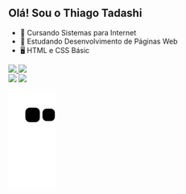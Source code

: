 ## Olá! Sou o Thiago Tadashi


- 🔭 Cursando Sistemas para Internet
- 🌱 Estudando Desenvolvimento de Páginas Web
- 🖥️ HTML e CSS Básic

<div align="left">
  <a href="https://github.com/TadashiThiago">
  <img height="180em" src="https://github-readme-stats.vercel.app/api?username=TadashiThiago&show_icons=true&theme=dark&include_all_commits=true&count_private=true"/>
  <img height="180em" src="https://github-readme-stats.vercel.app/api/top-langs/?username=TadashiThiago&layout=compact&langs_count=7&theme=dark"/>
 

</div>
 
<div>
  <a href="https://instagram.com/tadashi_thiago" target="_blank"><img src="https://img.shields.io/badge/-Instagram-%23E4405F?style=for-the-badge&logo=instagram&logoColor=white" target="_blank"></a>
  <a href = "mailto:qtadaship@gmail.com"><img src="https://img.shields.io/badge/-Gmail-%23333?style=for-the-badge&logo=gmail&logoColor=white" target="_blank"></a>
</div>  

  ![Snake animation](https://github.com/TadashiThiago/TadashiThiago/blob/output/github-contribution-grid-snake.svg)

  

